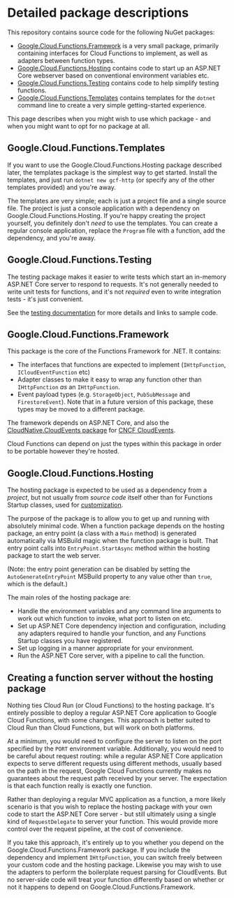 # Detailed package descriptions

This repository contains source code for the following NuGet packages:

- [Google.Cloud.Functions.Framework](https://www.nuget.org/packages/Google.Cloud.Functions.Framework)
  is a very small package, primarily containing interfaces for Cloud
  Functions to implement, as well as adapters between function types.
- [Google.Cloud.Functions.Hosting](https://www.nuget.org/packages/Google.Cloud.Functions.Hosting)
  contains code to start up an ASP.NET Core webserver based on
  conventional environment variables etc.
- [Google.Cloud.Functions.Testing](https://www.nuget.org/packages/Google.Cloud.Functions.Testing)
  contains code to help simplify testing functions.
- [Google.Cloud.Functions.Templates](https://www.nuget.org/packages/Google.Cloud.Functions.Templates)
  contains templates for the `dotnet` command line to create a very
  simple getting-started experience.

This page describes when you might wish to use which package - and
when you might want to opt for no package at all.

## Google.Cloud.Functions.Templates

If you want to use the Google.Cloud.Functions.Hosting package
described later, the templates package is the simplest way to get
started. Install the templates, and just run `dotnet new gcf-http`
(or specify any of the other templates provided) and you're away.

The templates are very simple; each is just a project file and a
single source file. The project is just a console application with a
dependency on Google.Cloud.Functions.Hosting. If you're happy
creating the project yourself, you definitely don't *need* to use
the templates. You can create a regular console application, replace
the `Program` file with a function, add the dependency, and
you're away.

## Google.Cloud.Functions.Testing

The testing package makes it easier to write tests which start an
in-memory ASP.NET Core server to respond to requests. It's not
generally needed to write unit tests for functions, and it's not
*required* even to write integration tests - it's just convenient.

See the [testing documentation](testing.md) for more details and
links to sample code.

## Google.Cloud.Functions.Framework

This package is the core of the Functions Framework for .NET. It
contains:

- The interfaces that functions are expected to implement
  (`IHttpFunction`, `ICloudEventFunction` etc)
- Adapter classes to make it easy to wrap any function other than
  `IHttpFunction` *as* an `IHttpFunction`.
- Event payload types (e.g. `StorageObject`, `PubSubMessage` and
  `FirestoreEvent`). Note that in a future version of this package,
  these types may be moved to a different package.

The framework depends on ASP.NET Core, and also the
[CloudNative.CloudEvents
package](https://github.com/cloudevents/sdk-csharp) for
[CNCF CloudEvents](https://cloudevents.io/).

Cloud Functions can depend on just the types within this package in
order to be portable however they're hosted.

## Google.Cloud.Functions.Hosting

The hosting package is expected to be used as a dependency from a
*project*, but not usually from *source code* itself other than for
Functions Startup classes, used for [customization](customization.md).

The purpose of the package is to allow you to get up and running
with absolutely minimal code. When a function package depends on the
hosting package, an entry point (a class with a `Main` method) is
generated automatically via MSBuild magic when the function package
is built. That entry point calls into `EntryPoint.StartAsync` method
within the hosting package to start the web server.

(Note: the entry point generation can be disabled by setting the
`AutoGenerateEntryPoint` MSBuild property to any value other than
`true`, which is the default.)

The main roles of the hosting package are:

- Handle the environment variables and any command line arguments to
  work out which function to invoke, what port to listen on etc.
- Set up ASP.NET Core dependency injection and configuration,
  including any adapters required to handle your function, and any
  Functions Startup classes you have registered.
- Set up logging in a manner appropriate for your environment.
- Run the ASP.NET Core server, with a pipeline to call the function.

## Creating a function server without the hosting package

Nothing ties Cloud Run (or Cloud Functions) to the hosting
package. It's entirely possible to deploy a regular ASP.NET Core
application to Google Cloud Functions, with some changes. This
approach is better suited to Cloud Run than Cloud Functions, but
will work on both platforms.

At a minimum, you would need to configure the server to listen on
the port specified by the `PORT` environment variable. Additionally,
you would need to be careful about request routing: while a regular
ASP.NET Core application expects to serve different requests using
different methods, usually based on the path in the request, Google
Cloud Functions currently makes no guarantees about the request path
received by your server. The expectation is that each function
really is exactly one function.

Rather than deploying a regular MVC application as a function, a
more likely scenario is that you wish to replace the hosting package
with your own code to start the ASP.NET Core server - but still
ultimately using a single kind of `RequestDelegate` to server your
function. This would provide more control over the request pipeline,
at the cost of convenience.

If you take this approach, it's entirely up to you whether you
depend on the Google.Cloud.Functions.Framework package. If you
include the dependency and implement `IHttpFunction`, you can switch
freely between your custom code and the hosting package. Likewise
you may wish to use the adapters to perform the boilerplate request
parsing for CloudEvents. But no server-side code will treat your
function differently based on whether or not it happens to depend on
Google.Cloud.Functions.Framework.
